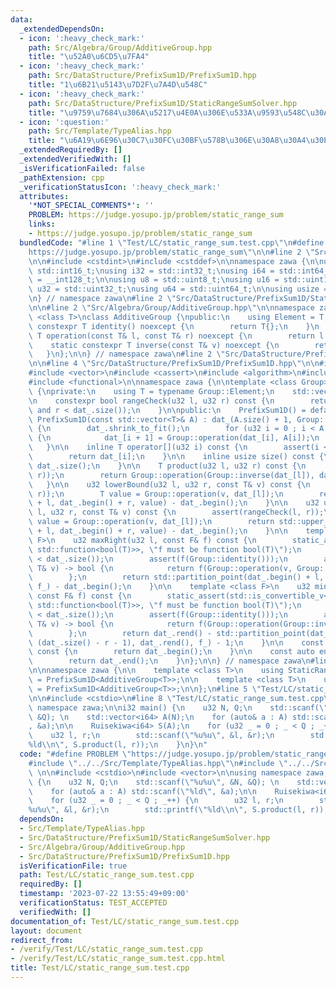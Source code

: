 ```yaml
---
data:
  _extendedDependsOn:
  - icon: ':heavy_check_mark:'
    path: Src/Algebra/Group/AdditiveGroup.hpp
    title: "\u52A0\u6CD5\u7FA4"
  - icon: ':heavy_check_mark:'
    path: Src/DataStructure/PrefixSum1D/PrefixSum1D.hpp
    title: "1\u6B21\u5143\u7D2F\u7A4D\u548C"
  - icon: ':heavy_check_mark:'
    path: Src/DataStructure/PrefixSum1D/StaticRangeSumSolver.hpp
    title: "\u9759\u7684\u306A\u5217\u4E0A\u306E\u533A\u9593\u548C\u30AF\u30A8\u30EA"
  - icon: ':question:'
    path: Src/Template/TypeAlias.hpp
    title: "\u6A19\u6E96\u30C7\u30FC\u30BF\u578B\u306E\u30A8\u30A4\u30EA\u30A2\u30B9"
  _extendedRequiredBy: []
  _extendedVerifiedWith: []
  _isVerificationFailed: false
  _pathExtension: cpp
  _verificationStatusIcon: ':heavy_check_mark:'
  attributes:
    '*NOT_SPECIAL_COMMENTS*': ''
    PROBLEM: https://judge.yosupo.jp/problem/static_range_sum
    links:
    - https://judge.yosupo.jp/problem/static_range_sum
  bundledCode: "#line 1 \"Test/LC/static_range_sum.test.cpp\"\n#define PROBLEM \"\
    https://judge.yosupo.jp/problem/static_range_sum\"\n\n#line 2 \"Src/Template/TypeAlias.hpp\"\
    \n\n#include <cstdint>\n#include <cstddef>\n\nnamespace zawa {\n\nusing i16 =\
    \ std::int16_t;\nusing i32 = std::int32_t;\nusing i64 = std::int64_t;\nusing i128\
    \ = __int128_t;\n\nusing u8 = std::uint8_t;\nusing u16 = std::uint16_t;\nusing\
    \ u32 = std::uint32_t;\nusing u64 = std::uint64_t;\n\nusing usize = std::size_t;\n\
    \n} // namespace zawa\n#line 2 \"Src/DataStructure/PrefixSum1D/StaticRangeSumSolver.hpp\"\
    \n\n#line 2 \"Src/Algebra/Group/AdditiveGroup.hpp\"\n\nnamespace zawa {\n\ntemplate\
    \ <class T>\nclass AdditiveGroup {\npublic:\n    using Element = T;\n    static\
    \ constexpr T identity() noexcept {\n        return T{};\n    }\n    static constexpr\
    \ T operation(const T& l, const T& r) noexcept {\n        return l + r;\n    }\n\
    \    static constexpr T inverse(const T& v) noexcept {\n        return -v;\n \
    \   }\n};\n\n} // namespace zawa\n#line 2 \"Src/DataStructure/PrefixSum1D/PrefixSum1D.hpp\"\
    \n\n#line 4 \"Src/DataStructure/PrefixSum1D/PrefixSum1D.hpp\"\n\n#include <cmath>\n\
    #include <vector>\n#include <cassert>\n#include <algorithm>\n#include <type_traits>\n\
    #include <functional>\n\nnamespace zawa {\n\ntemplate <class Group>\nclass PrefixSum1D\
    \ {\nprivate:\n    using T = typename Group::Element;\n    std::vector<T> dat_;\n\
    \n    constexpr bool rangeCheck(u32 l, u32 r) const {\n        return (l <= r\
    \ and r < dat_.size());\n    }\n\npublic:\n    PrefixSum1D() = default; \n   \
    \ PrefixSum1D(const std::vector<T>& A) : dat_(A.size() + 1, Group::identity())\
    \ {\n        dat_.shrink_to_fit();\n        for (u32 i = 0 ; i < A.size() ; i++)\
    \ {\n            dat_[i + 1] = Group::operation(dat_[i], A[i]);\n        }\n \
    \   }\n\n    inline T operator[](u32 i) const {\n        assert(i < dat_.size());\n\
    \        return dat_[i];\n    }\n\n    inline usize size() const {\n        return\
    \ dat_.size();\n    }\n\n    T product(u32 l, u32 r) const {\n        assert(rangeCheck(l,\
    \ r));\n        return Group::operation(Group::inverse(dat_[l]), dat_[r]);\n \
    \   }\n\n    u32 lowerBound(u32 l, u32 r, const T& v) const {\n        assert(rangeCheck(l,\
    \ r));\n        T value = Group::operation(v, dat_[l]);\n        return std::lower_bound(dat_.begin()\
    \ + l, dat_.begin() + r, value) - dat_.begin();\n    }\n\n    u32 upperBound(u32\
    \ l, u32 r, const T& v) const {\n        assert(rangeCheck(l, r));\n        T\
    \ value = Group::operation(v, dat_[l]);\n        return std::upper_bound(dat_.begin()\
    \ + l, dat_.begin() + r, value) - dat_.begin();\n    }\n\n    template <class\
    \ F>\n    u32 maxRight(u32 l, const F& f) const {\n        static_assert(std::is_convertible_v<decltype(f),\
    \ std::function<bool(T)>>, \"f must be function bool(T)\");\n        assert(l\
    \ < dat_.size());\n        assert(f(Group::identity()));\n        auto f_ = [&](const\
    \ T& v) -> bool {\n            return f(Group::operation(v, Group::inverse(dat_[l])));\n\
    \        };\n        return std::partition_point(dat_.begin() + l, dat_.end(),\
    \ f_) - dat_.begin();\n    }\n\n    template <class F>\n    u32 minLeft(u32 r,\
    \ const F& f) const {\n        static_assert(std::is_convertible_v<decltype(f),\
    \ std::function<bool(T)>>, \"f must be function bool(T)\");\n        assert(r\
    \ < dat_.size());\n        assert(f(Group::identity()));\n        auto f_ = [&](const\
    \ T& v) -> bool {\n            return f(Group::operation(Group::inverse(v), dat_[r]));\n\
    \        };\n        return dat_.rend() - std::partition_point(dat_.rbegin() +\
    \ (dat_.size() - r - 1), dat_.rend(), f_) - 1;\n    }\n\n    const auto begin()\
    \ const {\n        return dat_.begin();\n    }\n\n    const auto end() const {\n\
    \        return dat_.end();\n    }\n};\n\n} // namespace zawa\n#line 5 \"Src/DataStructure/PrefixSum1D/StaticRangeSumSolver.hpp\"\
    \n\nnamespace zawa {\n\n    template <class T>\n    using StaticRangeSumSolver\
    \ = PrefixSum1D<AdditiveGroup<T>>;\n\n    template <class T>\n    using Ruisekiwa\
    \ = PrefixSum1D<AdditiveGroup<T>>;\n\n};\n#line 5 \"Test/LC/static_range_sum.test.cpp\"\
    \n\n#include <cstdio>\n#line 8 \"Test/LC/static_range_sum.test.cpp\"\n\nusing\
    \ namespace zawa;\n\ni32 main() {\n    u32 N, Q;\n    std::scanf(\"%u%u\", &N,\
    \ &Q); \n    std::vector<i64> A(N);\n    for (auto& a : A) std::scanf(\"%ld\"\
    , &a);\n\n    Ruisekiwa<i64> S(A);\n    for (u32 _ = 0 ; _ < Q ; _++) {\n    \
    \    u32 l, r;\n        std::scanf(\"%u%u\", &l, &r);\n        std::printf(\"\
    %ld\\n\", S.product(l, r));\n    }\n}\n"
  code: "#define PROBLEM \"https://judge.yosupo.jp/problem/static_range_sum\"\n\n\
    #include \"../../Src/Template/TypeAlias.hpp\"\n#include \"../../Src/DataStructure/PrefixSum1D/StaticRangeSumSolver.hpp\"\
    \ \n\n#include <cstdio>\n#include <vector>\n\nusing namespace zawa;\n\ni32 main()\
    \ {\n    u32 N, Q;\n    std::scanf(\"%u%u\", &N, &Q); \n    std::vector<i64> A(N);\n\
    \    for (auto& a : A) std::scanf(\"%ld\", &a);\n\n    Ruisekiwa<i64> S(A);\n\
    \    for (u32 _ = 0 ; _ < Q ; _++) {\n        u32 l, r;\n        std::scanf(\"\
    %u%u\", &l, &r);\n        std::printf(\"%ld\\n\", S.product(l, r));\n    }\n}\n"
  dependsOn:
  - Src/Template/TypeAlias.hpp
  - Src/DataStructure/PrefixSum1D/StaticRangeSumSolver.hpp
  - Src/Algebra/Group/AdditiveGroup.hpp
  - Src/DataStructure/PrefixSum1D/PrefixSum1D.hpp
  isVerificationFile: true
  path: Test/LC/static_range_sum.test.cpp
  requiredBy: []
  timestamp: '2023-07-22 13:55:49+09:00'
  verificationStatus: TEST_ACCEPTED
  verifiedWith: []
documentation_of: Test/LC/static_range_sum.test.cpp
layout: document
redirect_from:
- /verify/Test/LC/static_range_sum.test.cpp
- /verify/Test/LC/static_range_sum.test.cpp.html
title: Test/LC/static_range_sum.test.cpp
---
```

